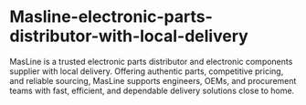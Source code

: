 # Masline-electronic-parts-distributor-with-local-delivery
MasLine is a trusted electronic parts distributor and electronic components supplier with local delivery. Offering authentic parts, competitive pricing, and reliable sourcing, MasLine supports engineers, OEMs, and procurement teams with fast, efficient, and dependable delivery solutions close to home.
